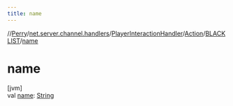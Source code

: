 ```yaml
---
title: name
---
```

//[Perry](../../../../../index.html)/[net.server.channel.handlers](../../../index.html)/[PlayerInteractionHandler](../../index.html)/[Action](../index.html)/[BLACKLIST](index.html)/[name](name.html)



# name



[jvm]\
val [name](name.html): [String](https://kotlinlang.org/api/latest/jvm/stdlib/kotlin/-string/index.html)




